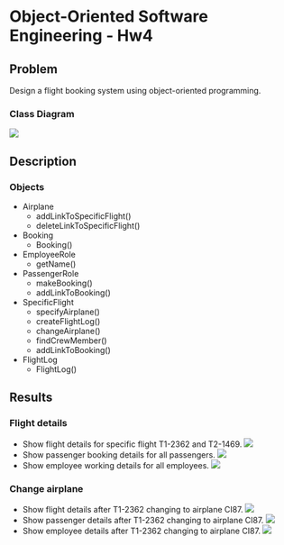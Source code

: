 #  Object-Oriented Software Engineering - Hw4
## Problem
Design a flight booking system using object-oriented programming.
### Class Diagram
![](https://hackmd.io/_uploads/SJMmVwTI3.png)
## Description
### Objects
- Airplane
    - addLinkToSpecificFlight()
    - deleteLinkToSpecificFlight()
- Booking
    - Booking()
- EmployeeRole
    - getName()
- PassengerRole
    - makeBooking()
    - addLinkToBooking()
- SpecificFlight
    - specifyAirplane()
    - createFlightLog()
    - changeAirplane()
    - findCrewMember()
    - addLinkToBooking()
- FlightLog
    - FlightLog()


## Results
### Flight details
- Show flight details for specific flight T1-2362 and T2-1469.
![](https://hackmd.io/_uploads/B1fRE_T83.png)
- Show passenger booking details for all passengers.
![](https://hackmd.io/_uploads/S1WMySuTUh.png)
- Show employee working details for all employees.
![](https://hackmd.io/_uploads/Synyr_6L3.png)
### Change airplane
- Show flight details after T1-2362 changing to airplane CI87.
![](https://hackmd.io/_uploads/BkrgBOpLn.png)
- Show passenger details after T1-2362 changing to airplane CI87.
![](https://hackmd.io/_uploads/rkb-rOT83.png)
- Show employee details after T1-2362 changing to airplane CI87.
![](https://hackmd.io/_uploads/SJwWHupI2.png)
